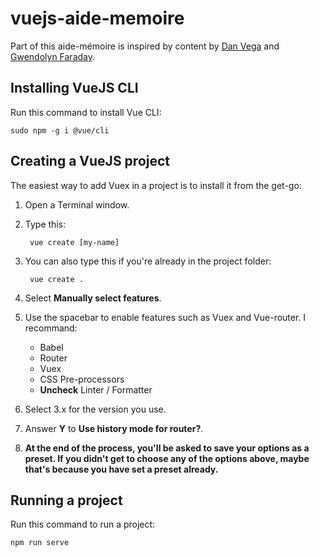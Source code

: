 # vuejs-aide-memoire

Part of this aide-mémoire is inspired by content by [Dan Vega](https://www.udemy.com/course/vue-intro) and [Gwendolyn Faraday](https://www.youtube.com/watch?v=FXpIoQ_rT_c).

## Installing VueJS CLI

Run this command to install Vue CLI:

    sudo npm -g i @vue/cli

## Creating a VueJS project

The easiest way to add Vuex in a project is to install it from the get-go:

1. Open a Terminal window.
1. Type this:

        vue create [my-name]

1. You can also type this if you're already in the project folder:

        vue create .

1. Select **Manually select features**.
1. Use the spacebar to enable features such as Vuex and Vue-router. I recommand:

    - Babel
    - Router
    - Vuex
    - CSS Pre-processors
    - **Uncheck** Linter / Formatter

1. Select 3.x for the version you use.
1. Answer **Y** to **Use history mode for router?**.
1. **At the end of the process, you'll be asked to save your options as a preset. If you didn't get to choose any of the options above, maybe that's because you have set a preset already.** 

## Running a project

Run this command to run a project:

    npm run serve